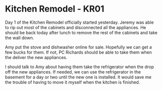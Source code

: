 # Kitchen Remodel - KR01

Day 1 of the Kitchen Remodel officially started yesterday. Jeremy was
able to rip out most of the cabinets and disconnected all the
appliances. He should be back today after lunch to remove the rest of
the cabinets and take the wall down.

Amy put the stove and dishwasher online for sale. Hopefully we can get a
few bucks for them. If not, PC Richards should be able to take them when
the deliver the new appliances.

I should talk to Amy about having them take the refrigerator when the
drop off the new appliances. If needed, we can use the refrigerator in
the basement for a day or two until the new one is installed. It would
save me the trouble of having to move it myself when the kitchen is
finished.

